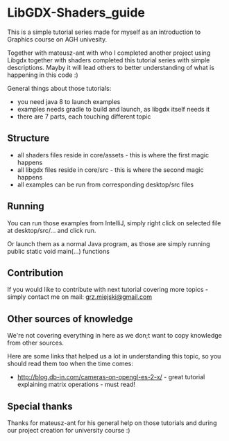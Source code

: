 LibGDX-Shaders_guide
====================

This is a simple tutorial series made for myself as an introduction to Graphics course on AGH univesity.

Together with mateusz-ant with who I completed another project using Libgdx together with shaders completed this tutorial series with simple descriptions. Mayby it will lead others to better understanding of what is happening in this code :)

General things about those tutorials:

* you need java 8 to launch examples
* examples needs gradle to build and launch, as libgdx itself needs it
* there are 7 parts, each touching different topic


Structure
----------------------
* all shaders files reside in core/assets - this is where the first magic happens
* all libgdx files reside in core/src - this is where the second magic happens
* all examples can be run from corresponding desktop/src files


Running
----------------------
You can run those examples from IntelliJ, simply right click on selected file at desktop/src/... and click run.

Or launch them as a normal Java program, as those are simply running public static void main(...) functions

Contribution
----------------------
If you would like to contribute with next tutorial covering more topics - simply contact me on mail:
grz.miejski@gmail.com

Other sources of knowledge
----------------------
We're not covering everything in here as we don;t want to copy knowledge from other sources.

Here are some links that helped us a lot in understanding this topic, so you should read them too when the time comes:

* http://blog.db-in.com/cameras-on-opengl-es-2-x/ - great tutorial explaining matrix operations - must read!



Special thanks
----------------------
Thanks for mateusz-ant for his general help on those tutorials and during our project creation for university course :)
